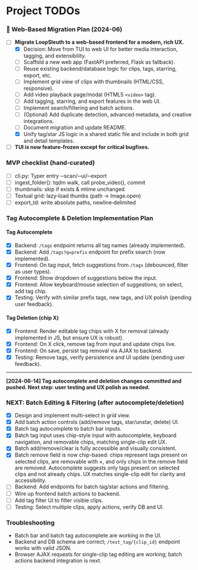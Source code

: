 # Project TODOs

<!-- CURSOR:KEEP_START -->
### 🚀 Web-Based Migration Plan (2024-06)

- [ ] **Migrate LoopSleuth to a web-based frontend for a modern, rich UX.**
    - [x] Decision: Move from TUI to web UI for better media interaction, tagging, and extensibility.
    - [ ] Scaffold a new web app (FastAPI preferred, Flask as fallback).
    - [ ] Reuse existing backend/database logic for clips, tags, starring, export, etc.
    - [ ] Implement grid view of clips with thumbnails (HTML/CSS, responsive).
    - [ ] Add video playback page/modal (HTML5 `<video>` tag).
    - [ ] Add tagging, starring, and export features in the web UI.
    - [ ] Implement search/filtering and batch actions.
    - [ ] (Optional) Add duplicate detection, advanced metadata, and creative integrations.
    - [ ] Document migration and update README.
    - [x] Unify tag/star JS logic in a shared static file and include in both grid and detail templates.
- [ ] **TUI is now feature-frozen except for critical bugfixes.**

### MVP checklist (hand‑curated)

- [ ] cli.py: Typer entry ‑‑scan/‑‑ui/‑‑export
- [ ] ingest_folder(): tqdm walk, call probe_video(), commit
- [ ] thumbnails: skip if exists & mtime unchanged
- [ ] Textual grid: lazy‑load thumbs (path → Image.open)
- [ ] export_td: write absolute paths, newline‑delimited
<!-- CURSOR:KEEP_END -->

### Tag Autocomplete & Deletion Implementation Plan

#### Tag Autocomplete
- [x] Backend: `/tags` endpoint returns all tag names (already implemented).
- [x] Backend: Add `/tags?q=prefix` endpoint for prefix search (now implemented).
- [x] Frontend: On tag input, fetch suggestions from `/tags` (debounced, filter as user types).
- [x] Frontend: Show dropdown of suggestions below the input.
- [x] Frontend: Allow keyboard/mouse selection of suggestions; on select, add tag chip.
- [x] Testing: Verify with similar prefix tags, new tags, and UX polish (pending user feedback).

#### Tag Deletion (chip X)
- [x] Frontend: Render editable tag chips with X for removal (already implemented in JS, but ensure UX is robust).
- [x] Frontend: On X click, remove tag from input and update chips live.
- [x] Frontend: On save, persist tag removal via AJAX to backend.
- [x] Testing: Remove tags, verify persistence and UI update (pending user feedback).

---

**[2024-06-14] Tag autocomplete and deletion changes committed and pushed. Next step: user testing and UX polish as needed.**

### NEXT: Batch Editing & Filtering (after autocomplete/deletion)
- [x] Design and implement multi-select in grid view.
- [x] Add batch action controls (add/remove tags, star/unstar, delete) UI.
- [x] Batch tag autocomplete to batch bar inputs.
- [x] Batch tag input uses chip-style input with autocomplete, keyboard navigation, and removable chips, matching single-clip edit UX.
- [x] Batch add/remove/clear is fully accessible and visually consistent.
- [x] Batch remove field is now chip-based: chips represent tags present on selected clips, are removable with ×, and only chips in the remove field are removed. Autocomplete suggests only tags present on selected clips and not already chips. UX matches single-clip edit for clarity and accessibility.
- [ ] Backend: Add endpoints for batch tag/star actions and filtering.
- [ ] Wire up frontend batch actions to backend.
- [ ] Add tag filter UI to filter visible clips.
- [ ] Testing: Select multiple clips, apply actions, verify DB and UI.

### Troubleshooting
- Batch bar and batch tag autocomplete are working in the UI.
- Backend and DB schema are correct; `/test_tag/{clip_id}` endpoint works with valid JSON.
- Browser AJAX requests for single-clip tag editing are working; batch actions backend integration is next.

